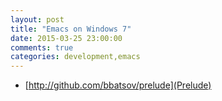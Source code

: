 ```yaml
---
layout: post
title: "Emacs on Windows 7"
date: 2015-03-25 23:00:00
comments: true
categories: development,emacs
---
```


* [http://github.com/bbatsov/prelude](Prelude)
